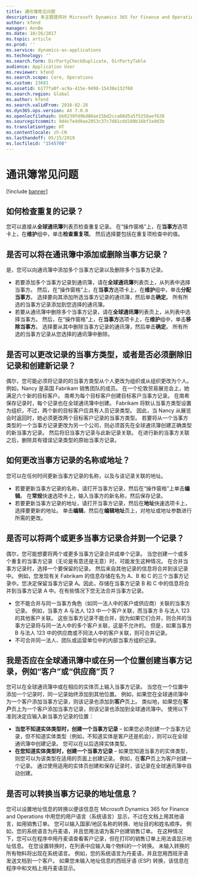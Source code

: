 ```yaml
---
title: 通讯簿常见问题
description: 本主题提供对 Microsoft Dynamics 365 for Finance and Operations 中有关通讯簿的常见问题的解答。
author: kfend
manager: AnnBe
ms.date: 10/26/2017
ms.topic: article
ms.prod: ''
ms.service: dynamics-ax-applications
ms.technology: ''
ms.search.form: DirPartyCheckDuplicate, DirPartyTable
audience: Application User
ms.reviewer: kfend
ms.search.scope: Core, Operations
ms.custom: 23601
ms.assetid: b177fa0f-ac9a-415e-9498-15438e132f60
ms.search.region: Global
ms.author: kfend
ms.search.validFrom: 2016-02-28
ms.dyn365.ops.version: AX 7.0.0
ms.openlocfilehash: bb0239fd9bd80ae15bd2cca08d5a5f5258aef638
ms.sourcegitcommit: 9d4c7edd0ae2053c37c7d81cdd180b16bf3a9d3b
ms.translationtype: HT
ms.contentlocale: zh-CN
ms.lasthandoff: 05/15/2019
ms.locfileid: "1545708"
---
```

# <a name="address-books-faq"></a>通讯簿常见问题

[!include [banner](../includes/banner.md)]

## <a name="how-do-i-check-for-duplicate-records"></a>如何检查重复的记录？

您可以直接从**全球通讯簿**列表页检查重复记录。 在“操作窗格”上，在**当事方**选项卡上，在**维护**组中，单击**检查重复项**。 然后选择要包括在重复项检查中的值。

## <a name="can-i-bulk-add-or-delete-party-records-from-an-address-book"></a>是否可以将在通讯簿中添加或删除当事方记录？

是，您可以向通讯簿中添加多个当事方记录以及删除多个当事方记录。

- 若要添加多个当事方记录到通讯簿，请在**全球通讯簿**列表页上，从列表中选择当事方。 然后，在“操作窗格”上，在**当事方**选项卡上，在**维护**组中，单击**分配当事方**。 选择要向其添加所选当事方记录的通讯簿，然后单击**确定**。 所有所选的当事方记录添加到您选择的通讯簿。
- 若要从通讯簿中删除多个当事方记录，请在**全球通讯簿**列表页上，从列表中选择当事方。 然后，在“操作窗格”上，在**当事方**选项卡上，在**维护**组中，单击**移除当事方**。 选择要从其中删除当事方记录的通讯簿，然后单击**确定**。 所有所选的当事方记录从您选择的通讯簿中删除。

## <a name="can-i-change-the-party-type-of-a-record-or-do-i-have-to-delete-the-old-record-and-create-a-new-one"></a>是否可以更改记录的当事方类型，或者是否必须删除旧记录和创建新记录？

偶尔，您可能必须将记录的的当事方类型从个人更改为组织或从组织更改为个人。 例如，Nancy 是英国 Fabrikam 销售团队的成员。 在一个伦敦贸易展览会上，她满足六个新的目标客户。 南希为每个目标客户创建目标客户当事方记录。 在南希保存记录时，每个记录也在全球通讯簿中创建。 Fabrikam 将默认当事方类型设置为组织，不过，两个新的目标客户应具有人员记录类型。 因此，当 Nancy 从展览会时返回时，她必须更改两个目标客户记录的当事方类型。 若要将从一个当事方类型的一个当事方记录更改为另一个公司，则必须首先在全球通讯簿创建正确类型的新当事方记录。 然后将旧当事方记录与此新记录关联。 在进行新的当事方关联之后，删除具有错误记录类型的原始当事方记录。

## <a name="how-do-i-change-the-name-or-address-of-a-party-record"></a>如何更改当事方记录的名称或地址？

您可以在任何时间更新当事方记录的名称，以及与该记录关联的地址。

- 若要更新当事方记录的名称，请打开当事方记录，然后在“操作窗格”上单击**编辑**。 在**常规**快速选项卡上，输入当事方的新名称，然后保存记录。
- 若要更新当事方记录的地址，请打开当事方记录，然后在**地址**快速选项卡上，选择要更新的地址。 单击**编辑**，然后在**编辑地址**页上，对地址或地址参数进行所需的更改。

## <a name="can-i-merge-two-or-more-party-records-into-one-record"></a>是否可以将两个或更多当事方记录合并到一个记录？

偶尔，您可能想要将两个或更多当事方记录合并成单个记录。 当您创建一个或多个重复的当事方记录（无论是有意还是无意）时，可能发生这种情况。 在合并当事方记录时，选择一个要保留的记录。 然后来自其他记录的信息将合并到该记录中。 例如，您发现有关 Fabrikam 的信息存储在名为 A、B 和 C 的三个当事方记录中。您决定保留当事方记录 A。因此，存储在当事方记录 B 和 C 中的信息将合并到当事方记录 A 中。在有些情况下您无法合并当事方记录。

- 您不能合并与同一当事方角色（如同一法人中的客户或供应商）关联的当事方记录。 例如，当事方 A 与法人 123 中一个客户关联，而当事方 B 与法人 123 的其他客户关联。 这些当事方记录不能合并，因为如果它们合并，则合并的当事方记录将与同一法人中的多个客户关联，这是不允许的。 但是，如果当事方 B 与法人 123 中的供应商或不同法人中的客户关联，则可合并记录。
- 不可合并同一法人、团队或运营单位中的内部当事方组织记录。

## <a name="should-i-create-a-party-record-in-the-global-address-book-or-in-another-place-such-as-the-customer-or-vendor-page"></a>我是否应在全球通讯簿中或在另一个位置创建当事方记录，例如“客户”或“供应商”页？

您可以在全球通讯簿中或在相应的实体页上输入当事方记录。 当您在一个位置中添加一个记录时，同一记录始终添加到其他位置。 例如，如果您在全球通讯簿中为一个客户添加当事方记录，则该记录也添加到**客户**页上。 类似地，如果您在**客户**页上为一个客户添加当事方记录，则该记录也添加到全球通讯簿中。 使用以下准则决定应输入新当事方记录的位置：

- **当您不知道实体类型时，创建一个当事方记录** – 如果您必须创建一个当事方记录，但不知道实体类型（例如，不知道实体是客户还是机会），则可以在全球通讯簿中创建记录。 您可以在以后选择实体类型。
- **在您知道实体类型时，创建一个当事方记录** – 如果您知道当事方的实体类型，则您可以为该类型在适用的页面上创建记录。 例如，在**客户**页上为客户创建一个记录。 通过使用适用的实体页创建和保存记录时，该记录在全球通讯簿中自动创建。

## <a name="can-i-translate-address-information-for-party-records"></a>是否可以转换当事方记录的地址信息？

您可以设置地址信息的转换以便该信息在 Microsoft Dynamics 365 for Finance and Operations 中用您的用户语言（系统语言）显示，不过在文档上用其他语言，如用销售订单。 您可以输入国家/地区名称的转换、地址目的和姓名顺序。 例如，您的系统语言为丹麦语，并且您用法语为客户创建销售订单。 在这种情况下，您可以在程序中用丹麦语查看客户记录，但在打印的销售订单上用法语显示地址信息。 在您设置转换时，在列表中应输入每个物料的一个转换。 未输入转换的所有物料将出现在系统语言。 例如，您的系统语言为丹麦语，并且您用西班牙语发送文档到一个客户。 如果您未输入地址信息的西班牙语 (ESP) 转换，该信息在程序中和文档上用丹麦语显示。

